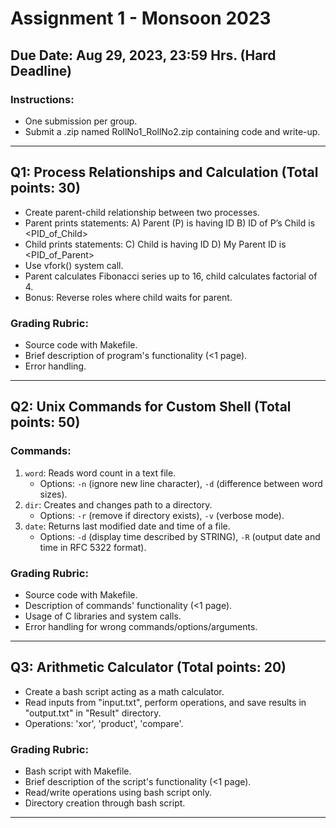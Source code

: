 # Assignment 1 - Monsoon 2023

## Due Date: Aug 29, 2023, 23:59 Hrs. (Hard Deadline)

### Instructions:

- One submission per group.
- Submit a .zip named RollNo1_RollNo2.zip containing code and write-up.

---

## Q1: Process Relationships and Calculation (Total points: 30)

- Create parent-child relationship between two processes.
- Parent prints statements:
  A) Parent (P) is having ID <PID>
  B) ID of P’s Child is <PID_of_Child>
- Child prints statements:
  C) Child is having ID <PID>
  D) My Parent ID is <PID_of_Parent>
- Use vfork() system call.
- Parent calculates Fibonacci series up to 16, child calculates factorial of 4.
- Bonus: Reverse roles where child waits for parent.

### Grading Rubric:

- Source code with Makefile.
- Brief description of program's functionality (<1 page).
- Error handling.

---

## Q2: Unix Commands for Custom Shell (Total points: 50)

### Commands:

1) `word`: Reads word count in a text file.
   - Options: `-n` (ignore new line character), `-d` (difference between word sizes).
2) `dir`: Creates and changes path to a directory.
   - Options: `-r` (remove if directory exists), `-v` (verbose mode).
3) `date`: Returns last modified date and time of a file.
   - Options: `-d` (display time described by STRING), `-R` (output date and time in RFC 5322 format).

### Grading Rubric:

- Source code with Makefile.
- Description of commands' functionality (<1 page).
- Usage of C libraries and system calls.
- Error handling for wrong commands/options/arguments.

---

## Q3: Arithmetic Calculator (Total points: 20)

- Create a bash script acting as a math calculator.
- Read inputs from "input.txt", perform operations, and save results in "output.txt" in "Result" directory.
- Operations: 'xor', 'product', 'compare'.

### Grading Rubric:

- Bash script with Makefile.
- Brief description of the script's functionality (<1 page).
- Read/write operations using bash script only.
- Directory creation through bash script.

---


